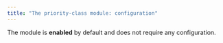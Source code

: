 ```yaml
---
title: "The priority-class module: configuration"
---
```


The module is **enabled** by default and does not require any configuration.
